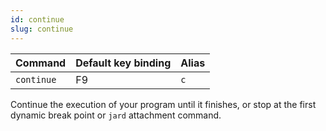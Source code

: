 ```yaml
---
id: continue
slug: continue
---
```


| Command | Default key binding | Alias |
| ------- | ------------------- | ----- |
| `continue` | F9 | `c` |

Continue the execution of your program until it finishes, or stop at the first dynamic break point or `jard` attachment command.
